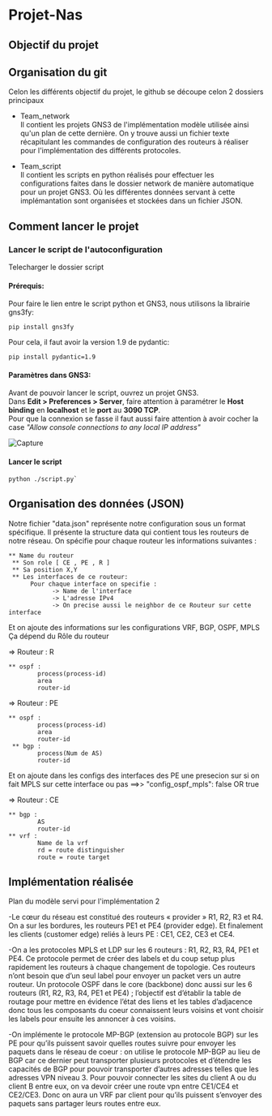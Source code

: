 # Projet-Nas

## Objectif du projet

## Organisation du git
Celon les différents objectif du projet, le github se découpe celon 2 dossiers principaux

- Team_network <br />
Il contient les projets GNS3 de l'implémentation modèle utilisée ainsi qu'un plan de cette dernière. On y trouve aussi un fichier texte récapitulant les commandes de configuration des routeurs à réaliser pour l'implémentation des différents protocoles.

- Team_script <br />
Il contient les scripts en python réalisés pour effectuer les configurations faites dans le dossier network de manière automatique pour un projet GNS3. Où les différentes données servant à cette implémantation sont organisées et stockées dans un fichier JSON.

## Comment lancer le projet
### Lancer le script de l'autoconfiguration

Telecharger le dossier script

#### Prérequis:
Pour faire le lien entre le script python et GNS3, nous utilisons la librairie gns3fy:
```
pip install gns3fy
```
Pour cela, il faut avoir la version 1.9 de pydantic:
```
pip install pydantic=1.9
```

#### Paramètres dans GNS3:
Avant de pouvoir lancer le script, ouvrez un projet GNS3. <br />
Dans **Edit > Preferences > Server**, faire attention à paramétrer le **Host binding** en **localhost** et le **port** au **3090 TCP**. <br />
Pour que la connexion se fasse il faut aussi faire attention à avoir cocher la case *"Allow console connections to any local IP address"*

![Capture](https://user-images.githubusercontent.com/84526681/212342093-97cf70af-2805-445f-b2a1-0465d3af0277.PNG)

#### Lancer le script
```
python ./script.py`
```

## Organisation des données (JSON)
Notre fichier "data.json" représente notre configuration sous un format spécifique.
Il présente la structure data qui contient tous les routeurs de notre réseau.
On spécifie pour chaque routeur les informations suivantes :
	
	** Name du routeur
	 ** Son role [ CE , PE , R ]
	 ** Sa position X,Y
	 ** Les interfaces de ce routeur: 
	      Pour chaque interface on specifie :
			    -> Name de l'interface 
			    -> L'adresse IPv4 
			    -> On precise aussi le neighbor de ce Routeur sur cette interface 
	
Et on ajoute des informations sur les configurations VRF, BGP, OSPF, MPLS 
Ça dépend du Rôle du routeur

=> Routeur : R 
   	
	** ospf :
            process(process-id)
            area 
            router-id
=> Routeur : PE
	
	** ospf :
            process(process-id)
            area 
            router-id
	 ** bgp :
            process(Num de AS)
            router-id
            
Et on ajoute dans les configs des interfaces des PE une presecion sur si on fait MPLS sur cette interface ou pas ==>> "config_ospf_mpls": false OR true

=> Routeur : CE
  	
	** bgp :
            AS 
            router-id
  	** vrf :
            Name de la vrf
            rd = route distinguisher 
            route = route target 


## Implémentation réalisée
Plan du modèle servi pour l'implémentation 2

-Le cœur du réseau est constitué des routeurs « provider » R1, R2, R3 et R4. On a sur les bordures, les routeurs PE1 et PE4 (provider edge). Et finalement les clients 
(customer edge) reliés à leurs PE : CE1, CE2, CE3 et CE4. 

-On a les protocoles MPLS et LDP sur les 6 routeurs : R1, R2, R3, R4, PE1 et PE4. Ce protocole permet de créer des labels et du coup setup plus rapidement les routeurs à chaque changement de topologie. Ces routeurs n’ont besoin que d’un seul label pour envoyer un packet vers un autre routeur. 
Un protocole OSPF dans le core (backbone) donc aussi sur les 6 routeurs (R1, R2, R3, R4, PE1 et PE4) ; l’objectif est d’établir la table de routage pour mettre en évidence l’état des liens et les tables d’adjacence donc tous les composants du coeur connaissent leurs voisins et vont choisir les labels pour ensuite les annoncer à ces voisins. 

-On implémente le protocole MP-BGP (extension au protocole BGP) sur les PE pour qu’ils puissent savoir quelles routes suivre pour envoyer les paquets dans le réseau de coeur : on utilise le protocole MP-BGP au lieu de BGP car ce dernier peut transporter plusieurs protocoles et d’étendre les capacités de BGP pour pouvoir transporter d’autres adresses telles que les adresses VPN niveau 3. Pour pouvoir connecter les sites du client A ou du client B entre eux, on va devoir créer une route vpn entre CE1/CE4 et CE2/CE3. Donc on aura un VRF par client pour qu’ils puissent s’envoyer des paquets sans partager leurs routes entre eux.

